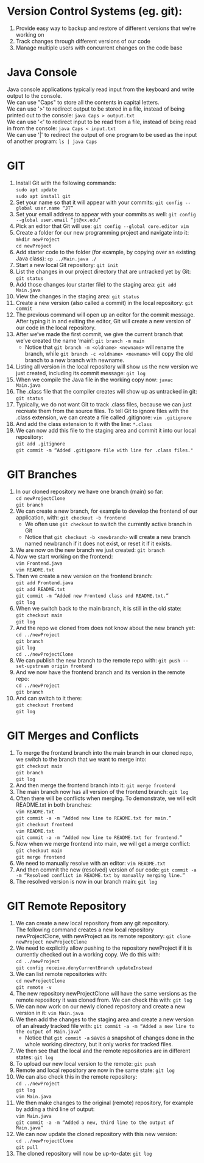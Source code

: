# Version Control Systems (eg. git):
1. Provide easy way to backup and restore of different versions that we're working on
2. Track changes through different versions of our code
3. Manage multiple users with concurrent changes on the code base

# Java Console
Java console applications typically read input from the keyboard and write output to the console.  
We can use "Caps" to store all the contents in capital letters.  
We can use '>' to redirect output to be stored in a file, instead of being printed out to the console:
```java Caps > output.txt```  
We can use '<' to redirect input to be read from a file, instead of being read in from the console:
```java Caps < input.txt```  
We can use '|' to redirect the output of one program to be used as the input of another program:
```ls | java Caps```  

# GIT
1. Install Git with the following commands:  
        ```sudo apt update```  
        ```sudo apt install git```
2. Set your name so that it will appear with your commits:
        ```git config --global user.name “JT”```
3. Set your email address to appear with your commits as well:
        ```git config --global user.email “jt@xx.edu”```
4. Pick an editor that Git will use:
        ```git config --global core.editor vim```
5. Create a folder for our new programming project and navigate into it:  
        ```mkdir newProject```  
        ```cd newProject```
6. Add starter code to the folder (for example, by copying over an existing Java class):
        ```cp ../Main.java ./```
7. Start a new local Git repository:
        ```git init```
8. List the changes in our project directory that are untracked yet by Git:
        ```git status```
9. Add those changes (our starter file) to the staging area:
        ```git add Main.java```
10. View the changes in the staging area:
        ```git status```
11. Create a new version (also called a commit) in the local repository:
        ```git commit```
12. The previous command will open up an editor for the commit message.  
    After typing it in and exiting the editor, Git will create a new version of our code in the local repository.  
13. After we’ve made the first commit, we give the current branch that we’ve created the name ‘main’:
        ```git branch -m main```
    * Notice that 
        ```git branch -m <oldname> <newname>```
      will rename the branch, while 
        ```git branch -c <oldname> <newname>```
      will copy the old branch to a new branch with newname.
14. Listing all version in the local repository will show us the new version we just created, including its commit message:
        ```git log```
15. When we compile the Java file in the working copy now:
        ```javac Main.java```
16. The .class file that the compiler creates will show up as untracked in git:
        ```git status```
17. Typically, we do not want Git to track .class files, because we can just recreate them from the source files. 
    To tell Git to ignore files with the .class extension, we can create a file called .gitignore:
        ```vim .gitignore```
18. And add the class extension to it with the line:
        ```*.class```
19. We can now add this file to the staging area and commit it into our local repository:  
        ```git add .gitignore```  
        ```git commit -m “Added .gitignore file with line for .class files."```

# GIT Branches
1. In our cloned repository we have one branch (main) so far:  
        ```cd newProjectClone```  
        ```git branch```
2. We can create a new branch, for example to develop the frontend of our application, with:
        ```git checkout -b frontend```
   * We often use ```git checkout``` to switch the currently active branch in Git
   * Notice that
        ```git checkout -b <newbranch>```
      will create a new branch named newbranch if it does not exist, or reset it if it exists.
3. We are now on the new branch we just created:
        ```git branch```
4. Now we start working on the frontend:  
        ```vim Frontend.java```  
        ```vim README.txt```
5. Then we create a new version on the frontend branch:  
        ```git add Frontend.java```  
        ```git add README.txt```  
        ```git commit -m “Added new Frontend class and README.txt.”```  
        ```git log```
6. When we switch back to the main branch, it is still in the old state:  
        ```git checkout main```  
        ```git log```
7. And the repo we cloned from does not know about the new branch yet:  
        ```cd ../newProject```  
        ```git branch```  
        ```git log```  
        ```cd ../newProjectClone```
8. We can publish the new branch to the remote repo with:
        ```git push --set-upstream origin frontend```
9. And we now have the frontend branch and its version in the remote repo:  
        ```cd ../newProject```  
        ```git branch```
10. And can switch to it there:  
        ```git checkout frontend```  
        ```git log```

# GIT Merges and Conflicts
1. To merge the frontend branch into the main branch in our cloned repo, we switch to the branch that we want to merge into:  
        ```git checkout main```  
        ```git branch```  
        ```git log```
2. And then merge the frontend branch into it:
        ```git merge frontend```
3. The main branch now has all version of the frontend branch:
        ```git log```
4. Often there will be conflicts when merging. To demonstrate, we will edit README.txt in both branches:  
        ```vim README.txt```  
        ```git commit -a -m “Added new line to README.txt for main.”```  
        ```git checkout frontend```  
        ```vim README.txt```  
        ```git commit -a -m “Added new line to README.txt for frontend.”```
5. Now when we merge frontend into main, we will get a merge conflict:  
        ```git checkout main```  
        ```git merge frontend```
6. We need to manually resolve with an editor:
        ```vim README.txt```
7. And then commit the new (resolved) version of our code:
        ```git commit -a -m “Resolved conflict in README.txt by manually merging line.”```
8. The resolved version is now in our branch main:
        ```git log```

# GIT Remote Repository
1. We can create a new local repository from any git repository.  
   The following command creates a new local repository newProjectClone, with newProject as its remote repository:
        ```git clone newProject newProjectClone```
2. We need to explicitly allow pushing to the repository newProject if it is currently checked out in a working copy. We do this with:  
        ```cd ../newProject```  
        ```git config receive.denyCurrentBranch updateInstead```
3. We can list remote repositories with:  
        ```cd newProjectClone```  
        ```git remote -v```
4. The new repository newProjectClone will have the same versions as the remote repository it was cloned from. We can check this with:
        ```git log```
5. We can now work on our newly cloned repository and create a new version in it:
        ```vim Main.java```
6. We then add the changes to the staging area and create a new version of an already tracked file with:
        ```git commit -a -m “Added a new line to the output of Main.java”```  
   * Notice that
        ```git commit -a```
      saves a snapshot of changes done in the whole working directory, but it only works for tracked files.
7. We then see that the local and the remote repositories are in different states:
        ```git log```
8. To upload our new local version to the remote:
        ```git push```
9. Remote and local repository are now in the same state:
        ```git log```
10. We can also check this in the remote repository:  
        ```cd ../newProject```  
        ```git log```  
        ```vim Main.java```
11. We then make changes to the original (remote) repository, for example by adding a third line of output:  
        ```vim Main.java```  
        ```git commit -a -m “Added a new, third line to the output of Main.java”```
12. We can now update the cloned repository with this new version:  
        ```cd ../newProjectClone```  
        ```git pull```
13. The cloned repository will now be up-to-date:
        ```git log```
